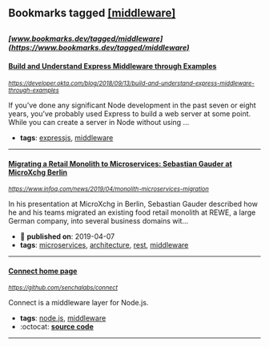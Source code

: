 ## Bookmarks tagged [[middleware]](https://www.bookmarks.dev/search?q=[middleware])

_<sup><sup>[www.bookmarks.dev/tagged/middleware](https://www.bookmarks.dev/tagged/middleware)</sup></sup>_
---
#### [Build and Understand Express Middleware through Examples](https://developer.okta.com/blog/2018/09/13/build-and-understand-express-middleware-through-examples)
_<sup>https://developer.okta.com/blog/2018/09/13/build-and-understand-express-middleware-through-examples</sup>_

If you’ve done any significant Node development in the past seven or eight years, you’ve probably used Express to build a web server at some point. While you can create a server in Node without using ...
* **tags**: [expressjs](../tagged/expressjs.md), [middleware](../tagged/middleware.md)
---
#### [Migrating a Retail Monolith to Microservices: Sebastian Gauder at MicroXchg Berlin](https://www.infoq.com/news/2019/04/monolith-microservices-migration)
_<sup>https://www.infoq.com/news/2019/04/monolith-microservices-migration</sup>_

In his presentation at MicroXchg in Berlin, Sebastian Gauder described how he and his teams migrated an existing food retail monolith at REWE, a large German company, into several business domains wit...
* :calendar: **published on**: 2019-04-07
* **tags**: [microservices](../tagged/microservices.md), [architecture](../tagged/architecture.md), [rest](../tagged/rest.md), [middleware](../tagged/middleware.md)
---
#### [Connect home page](https://github.com/senchalabs/connect)
_<sup>https://github.com/senchalabs/connect</sup>_

Connect is a middleware layer for Node.js. 
* **tags**: [node.js](../tagged/node.js.md), [middleware](../tagged/middleware.md)
* :octocat: **[source code](https://github.com/senchalabs/connect)**
---
